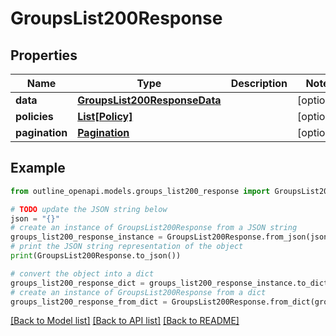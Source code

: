 # GroupsList200Response


## Properties

Name | Type | Description | Notes
------------ | ------------- | ------------- | -------------
**data** | [**GroupsList200ResponseData**](GroupsList200ResponseData.md) |  | [optional] 
**policies** | [**List[Policy]**](Policy.md) |  | [optional] 
**pagination** | [**Pagination**](Pagination.md) |  | [optional] 

## Example

```python
from outline_openapi.models.groups_list200_response import GroupsList200Response

# TODO update the JSON string below
json = "{}"
# create an instance of GroupsList200Response from a JSON string
groups_list200_response_instance = GroupsList200Response.from_json(json)
# print the JSON string representation of the object
print(GroupsList200Response.to_json())

# convert the object into a dict
groups_list200_response_dict = groups_list200_response_instance.to_dict()
# create an instance of GroupsList200Response from a dict
groups_list200_response_from_dict = GroupsList200Response.from_dict(groups_list200_response_dict)
```
[[Back to Model list]](../README.md#documentation-for-models) [[Back to API list]](../README.md#documentation-for-api-endpoints) [[Back to README]](../README.md)


